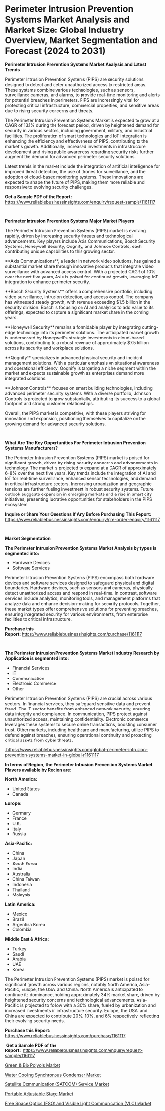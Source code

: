<p><h1>Perimeter Intrusion Prevention Systems Market Analysis and Market Size: Global Industry Overview, Market Segmentation and Forecast (2024 to 2031)</h1></p><p><strong>Perimeter Intrusion Prevention Systems Market Analysis and Latest Trends</strong></p>
<p><p>Perimeter Intrusion Prevention Systems (PIPS) are security solutions designed to detect and deter unauthorized access to restricted areas. These systems combine various technologies, such as sensors, surveillance cameras, and alarms, to provide real-time monitoring and alerts for potential breaches in perimeters. PIPS are increasingly vital for protecting critical infrastructure, commercial properties, and sensitive areas due to rising security concerns and threats.</p><p>The Perimeter Intrusion Prevention Systems Market is expected to grow at a CAGR of 13.1% during the forecast period, driven by heightened demand for security in various sectors, including government, military, and industrial facilities. The proliferation of smart technologies and IoT integration is enhancing the efficiency and effectiveness of PIPS, contributing to the market's growth. Additionally, increased investments in infrastructure development and rising public awareness regarding security risks further augment the demand for advanced perimeter security solutions.</p><p>Latest trends in the market include the integration of artificial intelligence for improved threat detection, the use of drones for surveillance, and the adoption of cloud-based monitoring systems. These innovations are expected to shape the future of PIPS, making them more reliable and responsive to evolving security challenges.</p></p>
<p><strong>Get a Sample PDF of the Report:&nbsp;</strong> <a href="https://www.reliablebusinessinsights.com/enquiry/request-sample/1161117?utm_campaign=60&utm_medium=2&utm_source=Github&utm_content=ia&utm_term=11102024&utm_id=perimeter-intrusion-prevention-systems">https://www.reliablebusinessinsights.com/enquiry/request-sample/1161117</a></p>
<p>&nbsp;</p>
<p><strong>Perimeter Intrusion Prevention Systems Major Market Players</strong></p>
<p><p>The Perimeter Intrusion Prevention Systems (PIPS) market is evolving rapidly, driven by increasing security threats and technological advancements. Key players include Axis Communications, Bosch Security Systems, Honeywell Security, Qognify, and Johnson Controls, each contributing unique capabilities to this growing sector.</p><p>**Axis Communications**, a leader in network video solutions, has gained a substantial market share through innovative products that integrate video surveillance with advanced access control. With a projected CAGR of 10% over the next five years, Axis is poised for continued growth, leveraging IoT integration to enhance perimeter security.</p><p>**Bosch Security Systems** offers a comprehensive portfolio, including video surveillance, intrusion detection, and access control. The company has witnessed steady growth, with revenue exceeding $1.5 billion in the security division. Bosch is focusing on AI and analytics to add value to its offerings, expected to capture a significant market share in the coming years.</p><p>**Honeywell Security** remains a formidable player by integrating cutting-edge technology into its perimeter solutions. The anticipated market growth is underscored by Honeywell's strategic investments in cloud-based solutions, contributing to a robust revenue of approximately $7.5 billion across its security and workplace solutions.</p><p>**Qognify** specializes in advanced physical security and incident management solutions. With a particular emphasis on situational awareness and operational efficiency, Qognify is targeting a niche segment within the market and expects sustainable growth as enterprises demand more integrated solutions.</p><p>**Johnson Controls** focuses on smart building technologies, including advanced perimeter security systems. With a diverse portfolio, Johnson Controls is projected to grow substantially, attributing its success to a global footprint and strong customer relationships.</p><p>Overall, the PIPS market is competitive, with these players striving for innovation and expansion, positioning themselves to capitalize on the growing demand for advanced security solutions.</p></p>
<p>&nbsp;</p>
<p><strong>What Are The Key Opportunities For Perimeter Intrusion Prevention Systems Manufacturers?</strong></p>
<p><p>The Perimeter Intrusion Prevention Systems (PIPS) market is poised for significant growth, driven by rising security concerns and advancements in technology. The market is projected to expand at a CAGR of approximately 6-8% over the next five years. Key trends include the integration of AI and IoT for real-time surveillance, enhanced sensor technologies, and demand in critical infrastructure sectors. Increasing urbanization and geographic tensions are further fueling investment in robust security systems. Future outlook suggests expansion in emerging markets and a rise in smart city initiatives, presenting lucrative opportunities for stakeholders in the PIPS ecosystem.</p></p>
<p><strong>Inquire or Share Your Questions If Any Before Purchasing This Report:</strong> <a href="https://www.reliablebusinessinsights.com/enquiry/pre-order-enquiry/1161117?utm_campaign=60&utm_medium=2&utm_source=Github&utm_content=ia&utm_term=11102024&utm_id=perimeter-intrusion-prevention-systems">https://www.reliablebusinessinsights.com/enquiry/pre-order-enquiry/1161117</a></p>
<p>&nbsp;</p>
<p><strong>Market Segmentation</strong></p>
<p><strong>The Perimeter Intrusion Prevention Systems Market Analysis by types is segmented into:</strong></p>
<p><ul><li>Hardware Devices</li><li>Software Services</li></ul></p>
<p><p>Perimeter Intrusion Prevention Systems (PIPS) encompass both hardware devices and software services designed to safeguard physical and digital boundaries. Hardware devices, such as sensors and cameras, physically detect unauthorized access and respond in real-time. In contrast, software services include analytics, monitoring tools, and management platforms that analyze data and enhance decision-making for security protocols. Together, these market types offer comprehensive solutions for preventing breaches, ensuring integrated security for various environments, from enterprise facilities to critical infrastructure.</p></p>
<p><strong>Purchase this Report:&nbsp;</strong><a href="https://www.reliablebusinessinsights.com/purchase/1161117?utm_campaign=60&utm_medium=2&utm_source=Github&utm_content=ia&utm_term=11102024&utm_id=perimeter-intrusion-prevention-systems">https://www.reliablebusinessinsights.com/purchase/1161117</a></p>
<p>&nbsp;</p>
<p><strong>The Perimeter Intrusion Prevention Systems Market Industry Research by Application is segmented into:</strong></p>
<p><ul><li>Financial Services</li><li>IT</li><li>Communication</li><li>Electronic Commerce</li><li>Other</li></ul></p>
<p><p>Perimeter Intrusion Prevention Systems (PIPS) are crucial across various sectors. In financial services, they safeguard sensitive data and prevent fraud. The IT sector benefits from enhanced network security, ensuring data integrity and compliance. In communication, PIPS protect against unauthorized access, maintaining confidentiality. Electronic commerce leverages these systems to secure online transactions, boosting consumer trust. Other markets, including healthcare and manufacturing, utilize PIPS to defend against breaches, ensuring operational continuity and protecting critical assets from cyber threats.</p></p>
<p><a href="https://www.reliablebusinessinsights.com/global-perimeter-intrusion-prevention-systems-market-in-global-r1161117?utm_campaign=60&utm_medium=2&utm_source=Github&utm_content=ia&utm_term=11102024&utm_id=perimeter-intrusion-prevention-systems">&nbsp;https://www.reliablebusinessinsights.com/global-perimeter-intrusion-prevention-systems-market-in-global-r1161117</a></p>
<p><strong>In terms of Region, the Perimeter Intrusion Prevention Systems Market Players available by Region are:</strong></p>
<p>
    <p> <strong> North America: </strong>
        <ul>
            <li>United States</li>
            <li>Canada</li>
        </ul>
        </p> 
    <p> <strong> Europe: </strong>
        <ul>
            <li>Germany</li>
            <li>France</li>
            <li>U.K.</li>
            <li>Italy</li>
            <li>Russia</li>
        </ul>
        </p> 
    <p> <strong> Asia-Pacific: </strong>
        <ul>
            <li>China</li>
            <li>Japan</li>
            <li>South Korea</li>
            <li>India</li>
            <li>Australia</li>
            <li>China Taiwan</li>
            <li>Indonesia</li>
            <li>Thailand</li>
            <li>Malaysia</li>
        </ul>
        </p> 
    <p> <strong> Latin America: </strong>
        <ul>
            <li>Mexico</li>
            <li>Brazil</li>
            <li>Argentina Korea</li>
            <li>Colombia</li>
        </ul>
        </p> 
    <p> <strong> Middle East & Africa: </strong>
        <ul>
            <li>Turkey</li>
            <li>Saudi</li>
            <li>Arabia</li>
            <li>UAE</li>
            <li>Korea</li>
        </ul>
    </p>
    </p>
<p><p>The Perimeter Intrusion Prevention Systems (PIPS) market is poised for significant growth across various regions, notably North America, Asia-Pacific, Europe, the USA, and China. North America is anticipated to continue its dominance, holding approximately 34% market share, driven by heightened security concerns and technological advancements. Asia-Pacific is projected to follow with a 30% share, fueled by urbanization and increased investments in infrastructure security. Europe, the USA, and China are expected to contribute 20%, 10%, and 6% respectively, reflecting their evolving security needs.</p></p>
<p><strong>Purchase this Report: </strong><a href="https://www.reliablebusinessinsights.com/purchase/1161117?utm_campaign=60&utm_medium=2&utm_source=Github&utm_content=ia&utm_term=11102024&utm_id=perimeter-intrusion-prevention-systems">https://www.reliablebusinessinsights.com/purchase/1161117</a></p>
<p>&nbsp;<strong>Get a Sample PDF of the Report:&nbsp;&nbsp;</strong><a href="https://www.reliablebusinessinsights.com/enquiry/request-sample/1161117?utm_campaign=60&utm_medium=2&utm_source=Github&utm_content=ia&utm_term=11102024&utm_id=perimeter-intrusion-prevention-systems">https://www.reliablebusinessinsights.com/enquiry/request-sample/1161117</a></p>
<p><strong></strong></p>
<p><p><a href="https://www.linkedin.com/pulse/green-bio-polyols-market-overview-forecast-2024-2031-detailed-8tmge?utm_campaign=60&utm_medium=2&utm_source=Github&utm_content=ia&utm_term=11102024&utm_id=perimeter-intrusion-prevention-systems">Green & Bio Polyols Market</a></p><p><a href="https://www.linkedin.com/pulse/navigating-global-water-cooling-synchronous-condenser-c5fce?utm_campaign=60&utm_medium=2&utm_source=Github&utm_content=ia&utm_term=11102024&utm_id=perimeter-intrusion-prevention-systems">Water Cooling Synchronous Condenser Market</a></p><p><a href="https://issuu.com/reportprime-2/docs/satellite-communication-satcom-serv_2da29c51677f04?utm_campaign=60&utm_medium=2&utm_source=Github&utm_content=ia&utm_term=11102024&utm_id=perimeter-intrusion-prevention-systems">Satellite Communication (SATCOM) Service Market</a></p><p><a href="https://www.linkedin.com/pulse/portable-adjustable-stage-market-size-type-small-stagesmedium-dhbrc?utm_campaign=60&utm_medium=2&utm_source=Github&utm_content=ia&utm_term=11102024&utm_id=perimeter-intrusion-prevention-systems">Portable Adjustable Stage Market</a></p><p><a href="https://issuu.com/reportprime-2/docs/free-space-optics-fso-and-visible-l_aebb47943d3733?utm_campaign=60&utm_medium=2&utm_source=Github&utm_content=ia&utm_term=11102024&utm_id=perimeter-intrusion-prevention-systems">Free Space Optics (FSO) and Visible Light Communication (VLC) Market</a></p></p>